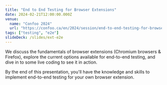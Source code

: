 ```yaml
---
title: "End to End Testing for Browser Extensions"
date: 2024-02-21T12:00:00.000Z
venue:
  name: "Confoo 2024"
  url: "https://confoo.ca/en/2024/session/end-to-end-testing-for-browser-extensions"
tags: ["testing", "e2e"]
slideDeck: /slides/ext-e2e
---
```


We discuss the fundamentals of browser extensions (Chromium browsers & Firefox), explore the current options available for end-to-end testing, and dive in to some live coding to see it in action.

By the end of this presentation, you'll have the knowledge and skills to implement end-to-end testing for your own browser extension.
